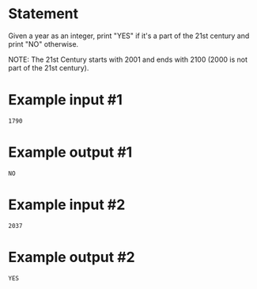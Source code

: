 # Statement

Given a year as an integer, print "YES" if it's a part of the 21st century and print "NO" otherwise.

NOTE: The 21st Century starts with 2001 and ends with 2100 (2000 is not part of the 21st century).

# Example input #1

```
1790
```

# Example output #1

```
NO
```

# Example input #2

```
2037
```

# Example output #2

```
YES
```

